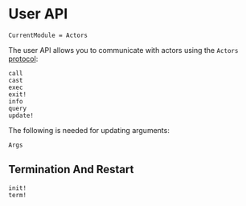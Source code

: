# User API

```@meta
CurrentModule = Actors
```

The user API allows you to communicate with actors using the `Actors` [protocol](../manual/protocol.md):

```@docs
call
cast
exec
exit!
info
query
update!
```

The following is needed for updating arguments:

```@docs
Args
```

## Termination And Restart

```@docs
init!
term!
```
